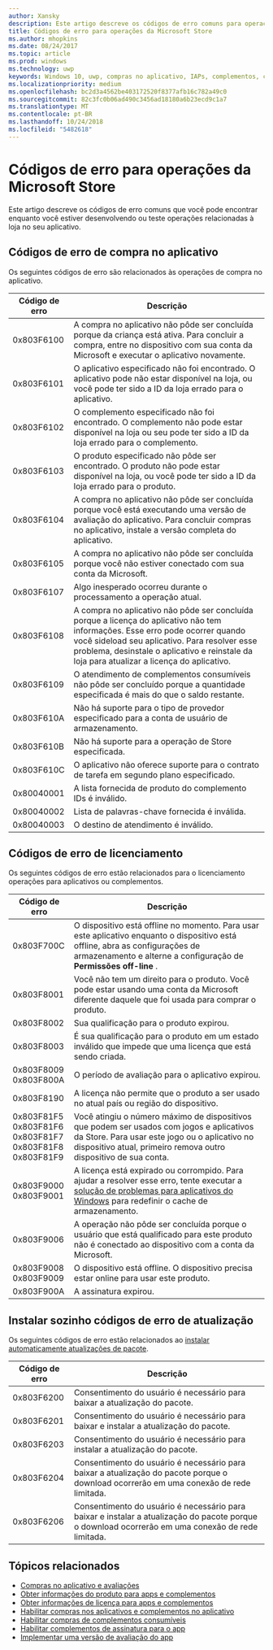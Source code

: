 ```yaml
---
author: Xansky
description: Este artigo descreve os códigos de erro comuns para operações de loja para aplicativos e complementos, incluindo atualizações de aplicativo instalar sozinho, licenciamento e compra no aplicativo.
title: Códigos de erro para operações da Microsoft Store
ms.author: mhopkins
ms.date: 08/24/2017
ms.topic: article
ms.prod: windows
ms.technology: uwp
keywords: Windows 10, uwp, compras no aplicativo, IAPs, complementos, códigos de erro
ms.localizationpriority: medium
ms.openlocfilehash: bc2d3a4562be403172520f8377afb16c782a49c0
ms.sourcegitcommit: 82c3fc0b06ad490c3456ad18180a6b23ecd9c1a7
ms.translationtype: MT
ms.contentlocale: pt-BR
ms.lasthandoff: 10/24/2018
ms.locfileid: "5482618"
---
```

# <a name="error-codes-for-store-operations"></a>Códigos de erro para operações da Microsoft Store

<!-- confirm whether symbolic names are defined for app developers, or do they just handle direct error code values -->

Este artigo descreve os códigos de erro comuns que você pode encontrar enquanto você estiver desenvolvendo ou teste operações relacionadas à loja no seu aplicativo.

## <a name="in-app-purchase-error-codes"></a>Códigos de erro de compra no aplicativo

Os seguintes códigos de erro são relacionados às operações de compra no aplicativo.

|  Código de erro  |  Descrição  |
|--------------|---------------|
| 0x803F6100   | A compra no aplicativo não pôde ser concluída porque da criança está ativa. Para concluir a compra, entre no dispositivo com sua conta da Microsoft e executar o aplicativo novamente.               |
| 0x803F6101   | O aplicativo especificado não foi encontrado. O aplicativo pode não estar disponível na loja, ou você pode ter sido a ID da loja errado para o aplicativo.     |
| 0x803F6102   | O complemento especificado não foi encontrado. O complemento não pode estar disponível na loja ou seu pode ter sido a ID da loja errado para o complemento.                                               |
| 0x803F6103   | O produto especificado não pôde ser encontrado. O produto não pode estar disponível na loja, ou você pode ter sido a ID da loja errado para o produto.                                          |
| 0x803F6104   | A compra no aplicativo não pôde ser concluída porque você está executando uma versão de avaliação do aplicativo. Para concluir compras no aplicativo, instale a versão completa do aplicativo.               |
| 0x803F6105   | A compra no aplicativo não pôde ser concluída porque você não estiver conectado com sua conta da Microsoft.                                              |
| 0x803F6107   | Algo inesperado ocorreu durante o processamento a operação atual.                                             |
| 0x803F6108   | A compra no aplicativo não pôde ser concluída porque a licença do aplicativo não tem informações. Esse erro pode ocorrer quando você sideload seu aplicativo. Para resolver esse problema, desinstale o aplicativo e reinstale da loja para atualizar a licença do aplicativo.                                          |
| 0x803F6109   | O atendimento de complementos consumíveis não pôde ser concluído porque a quantidade especificada é mais do que o saldo restante.        |
| 0x803F610A   | Não há suporte para o tipo de provedor especificado para a conta de usuário de armazenamento.                                            |
| 0x803F610B   | Não há suporte para a operação de Store especificada.                                             |
| 0x803F610C   | O aplicativo não oferece suporte para o contrato de tarefa em segundo plano especificado.                                             |
| 0x80040001   | A lista fornecida de produto do complemento IDs é inválido.                        |
| 0x80040002   | Lista de palavras-chave fornecida é inválida.                   |
| 0x80040003   | O destino de atendimento é inválido.                       |

## <a name="licensing-error-codes"></a>Códigos de erro de licenciamento

Os seguintes códigos de erro estão relacionados para o licenciamento operações para aplicativos ou complementos.

|  Código de erro  |  Descrição  |
|--------------|---------------|
| 0x803F700C   | O dispositivo está offline no momento. Para usar este aplicativo enquanto o dispositivo está offline, abra as configurações de armazenamento e alterne a configuração de **Permissões off-line** .            |
| 0x803F8001   | Você não tem um direito para o produto. Você pode estar usando uma conta da Microsoft diferente daquele que foi usada para comprar o produto.           |
| 0x803F8002   | Sua qualificação para o produto expirou.           |
| 0x803F8003   | É sua qualificação para o produto em um estado inválido que impede que uma licença que está sendo criada.   |
| 0x803F8009<br/>0x803F800A   | O período de avaliação para o aplicativo expirou.   |
| 0x803F8190   |  A licença não permite que o produto a ser usado no atual país ou região do dispositivo.  |
| 0x803F81F5<br/>0x803F81F6<br/>0x803F81F7<br/>0x803F81F8<br/>0x803F81F9   |  Você atingiu o número máximo de dispositivos que podem ser usados com jogos e aplicativos da Store. Para usar este jogo ou o aplicativo no dispositivo atual, primeiro remova outro dispositivo de sua conta.  |
| 0x803F9000<br/>0x803F9001    |  A licença está expirado ou corrompido. Para ajudar a resolver esse erro, tente executar a [solução de problemas para aplicativos do Windows](https://support.microsoft.com/help/4027498/windows-run-the-troubleshooter-for-windows-apps) para redefinir o cache de armazenamento.     |
| 0x803F9006    |  A operação não pôde ser concluída porque o usuário que está qualificado para este produto não é conectado ao dispositivo com a conta da Microsoft.            |
| 0x803F9008<br/>0x803F9009    |  O dispositivo está offline. O dispositivo precisa estar online para usar este produto.            |
| 0x803F900A    |  A assinatura expirou.            |


## <a name="self-install-update-error-codes"></a>Instalar sozinho códigos de erro de atualização

Os seguintes códigos de erro estão relacionados ao [instalar automaticamente atualizações de pacote](../packaging/self-install-package-updates.md).

|  Código de erro  |  Descrição  |
|--------------|---------------|
| 0x803F6200   | Consentimento do usuário é necessário para baixar a atualização do pacote.               |
| 0x803F6201   | Consentimento do usuário é necessário para baixar e instalar a atualização do pacote.                                                  |
| 0x803F6203   | Consentimento do usuário é necessário para instalar a atualização do pacote.                                         |
| 0x803F6204   | Consentimento do usuário é necessário para baixar a atualização do pacote porque o download ocorrerão em uma conexão de rede limitada.                                             |
| 0x803F6206   | Consentimento do usuário é necessário para baixar e instalar a atualização do pacote porque o download ocorrerão em uma conexão de rede limitada.     |


## <a name="related-topics"></a>Tópicos relacionados

* [Compras no aplicativo e avaliações](in-app-purchases-and-trials.md)
* [Obter informações do produto para apps e complementos](get-product-info-for-apps-and-add-ons.md)
* [Obter informações de licença para apps e complementos](get-license-info-for-apps-and-add-ons.md)
* [Habilitar compras nos aplicativos e complementos no aplicativo](enable-in-app-purchases-of-apps-and-add-ons.md)
* [Habilitar compras de complementos consumíveis](enable-consumable-add-on-purchases.md)
* [Habilitar complementos de assinatura para o app](enable-subscription-add-ons-for-your-app.md)
* [Implementar uma versão de avaliação do app](implement-a-trial-version-of-your-app.md)
